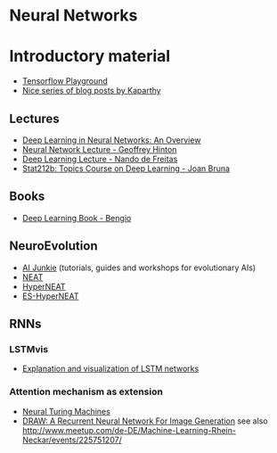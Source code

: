 # Neural Networks

# Introductory material

- [Tensorflow Playground](http://playground.tensorflow.org/)
- [Nice series of blog posts by Kaparthy](https://karpathy.github.io/)

## Lectures

- [Deep Learning in Neural Networks: An Overview](http://arxiv.org/pdf/1404.7828v4.pdf)
- [Neural Network Lecture - Geoffrey Hinton](https://www.coursera.org/course/neuralnets)
- [Deep Learning Lecture - Nando de Freitas](https://www.youtube.com/watch?v=PlhFWT7vAEw)
- [Stat212b: Topics Course on Deep Learning - Joan Bruna](https://joanbruna.github.io/stat212b/)

## Books
- [Deep Learning Book - Bengio](http://www.iro.umontreal.ca/~bengioy/dlbook/)

## NeuroEvolution

- [AI Junkie](http://ai-junkie.com/) (tutorials, guides and workshops for evolutionary AIs)
- [NEAT](https://www.cs.ucf.edu/~kstanley/neat.html)
- [HyperNEAT](http://eplex.cs.ucf.edu/hyperNEATpage/)
- [ES-HyperNEAT](http://eplex.cs.ucf.edu/ESHyperNEAT/)

## RNNs

### LSTMvis

- [Explanation and visualization of LSTM networks](http://lstm.seas.harvard.edu/)

### Attention mechanism as extension

- [Neural Turing Machines](http://arxiv.org/abs/1410.5401)
- [DRAW: A Recurrent Neural Network For Image Generation](https://arxiv.org/abs/1502.04623)
  see also http://www.meetup.com/de-DE/Machine-Learning-Rhein-Neckar/events/225751207/
